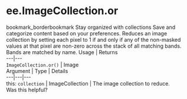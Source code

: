  
#  ee.ImageCollection.or
bookmark_borderbookmark Stay organized with collections  Save and categorize content based on your preferences.
Reduces an image collection by setting each pixel to 1 if and only if any of the non-masked values at that pixel are non-zero across the stack of all matching bands. Bands are matched by name.
Usage | Returns  
---|---  
`ImageCollection.or()` | Image  
Argument | Type | Details  
---|---|---  
this: `collection` | ImageCollection | The image collection to reduce.  
Was this helpful?
